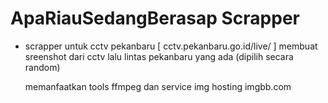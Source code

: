 ApaRiauSedangBerasap Scrapper
============================

- scrapper untuk cctv pekanbaru [ cctv.pekanbaru.go.id/live/ ]
    membuat sreenshot dari cctv lalu lintas pekanbaru yang ada (dipilih secara random)

    memanfaatkan tools ffmpeg dan service img hosting imgbb.com
